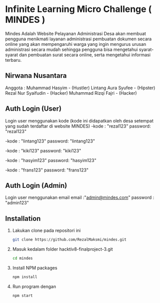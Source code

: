 # Infinite Learning Micro Challenge ( MINDES )

Mindes Adalah Website Pelayanan Administrasi Desa akan membuat pengguna menikmati layanan administrasi pembuatan dokumen secara online yang akan mempengaruhi warga yang ingin mengurus urusan administrasi secara mudah sehingga pengguna bisa mengetahui syarat-syarat dan pembuatan surat secara online, serta mengetahui informasi terbaru.

## Nirwana Nusantara

Anggota :
Muhammad Hasyim - (Hustler)
Lintang Aura Syufee - (Hipster)
Rezal Nur Syaifudin - (Hacker)
Muhammad Rizqi Fajri - (Hacker)

## Auth Login (User) 

Login user menggunakan kode (kode ini didapatkan oleh desa setempat yang sudah terdaftar di website MINDES)
  -kode : "rezal123"
  password: "rezal123"
    
  -kode : "lintang123"
  password: "lintang123"

  -kode : "kiki123"
  password: "kiki123"

  -kode : "hasyim123"
  password: "hasyim123"

  -kode : "frans123"
  password: "frans123"

## Auth Login (Admin) 
Login user menggunakan email 
  email :"admin@mindes.com"
  password : "admin123"


## Installation

1. Lakukan clone pada repositori ini
   ```sh
   git clone https://github.com/RezalMaksmi/mindes.git
   ```
2. Masuk kedalam folder hacktiv8-finalproject-3.git
   ```sh
   cd mindes
   ```
3. Install NPM packages
   ```sh
   npm install
   ```
4. Run program dengan
   ```sh
   npm start
   ```
